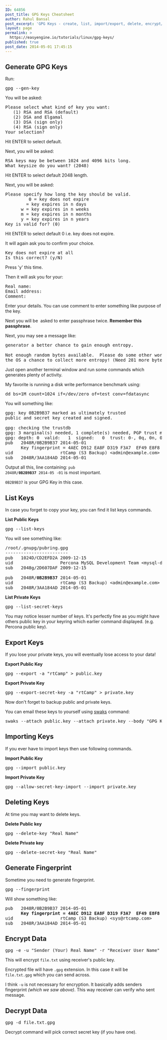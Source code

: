 ```yaml
---
ID: 64856
post_title: GPG Keys Cheatsheet
author: Rahul Bansal
post_excerpt: 'GPG Keys - create, list, import/export, delete, encrypt/decrypt commands. Includes backing up GPG keys via email.'
layout: page
permalink: >
  https://easyengine.io/tutorials/linux/gpg-keys/
published: true
post_date: 2014-05-01 17:45:15
---
```

<h2>Generate GPG Keys</h2>
Run:
<pre class="no-highlight">gpg --gen-key</pre>
You will be asked:
<pre>Please select what kind of key you want:
   (1) RSA and RSA (default)
   (2) DSA and Elgamal
   (3) DSA (sign only)
   (4) RSA (sign only)
Your selection? 
</pre>
Hit ENTER to select default.

Next, you will be asked:
<pre>RSA keys may be between 1024 and 4096 bits long.
What keysize do you want? (2048) 
</pre>
Hit ENTER to select default 2048 length.

Next, you will be asked:
<pre>Please specify how long the key should be valid.
         0 = key does not expire
        = key expires in n days
      w = key expires in n weeks
      m = key expires in n months
      y = key expires in n years
Key is valid for? (0)
</pre>
Hit ENTER to select default 0 i.e. key does not expire.

It will again ask you to confirm your choice.
<pre>Key does not expire at all
Is this correct? (y/N)</pre>
Press 'y' this time.

Then it will ask you for your:
<pre class="no-highlight">Real name:
Email address:
Comment:</pre>
Enter your details. You can use comment to enter something like purpose of the key.

Next you will be  asked to enter passphrase twice. <strong>Remember this passphrase</strong>.

Next, you may see a message like:
<pre class="no-highlight">generator a better chance to gain enough entropy.

Not enough random bytes available.  Please do some other work to give
the OS a chance to collect more entropy! (Need 281 more bytes)</pre>
Just open another terminal window and run some commands which generates plenty of activity.

My favorite is running a disk write performance benchmark using:
<pre class="no-highlight">dd bs=1M count=1024 if=/dev/zero of=test conv=fdatasync</pre>
You will something like:
<pre class="no-highlight">gpg: key 0B2B9B37 marked as ultimately trusted
public and secret key created and signed.

gpg: checking the trustdb
gpg: 3 marginal(s) needed, 1 complete(s) needed, PGP trust model
gpg: depth: 0  valid:   1  signed:   0  trust: 0-, 0q, 0n, 0m, 0f, 1u
pub   2048R/0B2B9B37 2014-05-01
      Key fingerprint = 4AEC D912 EA8F D319 F3A7  EF49 E8F8 5A12 0B2B 9B37
uid                  rtCamp (S3 Backup) &lt;admin@example.com&gt;
sub   2048R/3AA184AD 2014-05-01</pre>
Output all this, line containing: <code>pub   2048R/<strong>0B2B9B37</strong> 2014-05 -01</code> is most important.

<code>0B2B9B37</code> is your GPG Key in this case.
<h2>List Keys</h2>
In case you forget to copy your key, you can find it list keys commands.

<strong>List Public Keys</strong>
<pre class="no-highlight">gpg --list-keys</pre>
You will see something like:
<pre class="no-highlight">/root/.gnupg/pubring.gpg
------------------------
pub   1024D/CD2EFD2A 2009-12-15
uid                  Percona MySQL Development Team &lt;mysql-dev@percona.com&gt;
sub   2048g/2D607DAF 2009-12-15

pub   2048R/<strong>0B2B9B37</strong> 2014-05-01
uid                  rtCamp (S3 Backup) &lt;admin@example.com&gt;
sub   2048R/3AA184AD 2014-05-01</pre>
<strong>List Private Keys</strong>
<pre class="no-highlight">gpg --list-secret-keys</pre>
You may notice lesser number of keys. It's perfectly fine as you might have others public key in your keyring which earlier command displayed. (e.g. Percona public key).
<h2>Export Keys</h2>
If you lose your private keys, you will eventually lose access to your data!

<strong>Export Public Key</strong>
<pre class="no-highlight">gpg --export -a "rtCamp" &gt; public.key</pre>
<strong>Export Private Key</strong>
<pre class="no-highlight">gpg --export-secret-key -a "rtCamp" &gt; private.key</pre>
Now don't forget to backup public and private keys.

You can email these keys to yourself using <a href="https://rtcamp.com/tutorials/mail/swaks-smtp-test-tool/">swaks</a> command:
<pre class="no-highlight">swaks --attach public.key --attach private.key --body "GPG Keys for `hostname`" --h-Subject  "GPG Keys for `hostname`"  -t admin@example.com</pre>
<h2>Importing Keys</h2>
If you ever have to import keys then use following commands.

<strong>Import Public Key</strong>
<pre class="no-highlight">gpg --import public.key
</pre>
<strong>Import Private Key</strong>
<pre class="no-highlight">gpg --allow-secret-key-import --import private.key
</pre>
<h2>Deleting Keys</h2>
At time you may want to delete keys.

<strong>Delete Public key</strong>
<pre class="no-highlight">gpg --delete-key "Real Name"</pre>
<strong>Delete Private key</strong>
<pre class="no-highlight">gpg --delete-secret-key "Real Name"</pre>
<h2>Generate Fingerprint</h2>
Sometime you need to generate fingerprint.
<pre class="no-highlight">gpg --fingerprint</pre>
Will show something like:
<pre class="no-highlight">pub   2048R/0B2B9B37 2014-05-01
      <strong>Key fingerprint = 4AEC D912 EA8F D319 F3A7  EF49 E8F8 5A12 0B2B 9B37</strong>
uid                  rtCamp (S3 Backup) &lt;sys@rtcamp.com&gt;
sub   2048R/3AA184AD 2014-05-01</pre>
<h2>Encrypt Data</h2>
<pre class="no-highlight">gpg -e -u "Sender (Your) Real Name" -r "Receiver User Name" file.txt</pre>
This will encrypt <code>file.txt</code> using receiver's public key.

Encrypted file will have <code>.gpg</code> extension. In this case it will be <code>file.txt.gpg</code> which you can send across.

I think <code>-u</code> is not necessary for encryption. It basically adds senders fingerprint <em>(which we saw above)</em>. This way receiver can verify who sent message.
<h2>Decrypt Data</h2>
<pre class="no-highlight">gpg -d file.txt.gpg</pre>
Decrypt command will pick correct secret key (if you have one).